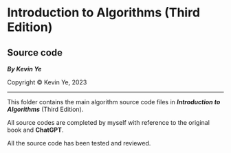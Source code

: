 # Introduction to Algorithms (Third Edition)

## Source code

**_By Kevin Ye_**

Copyright © Kevin Ye, 2023

---

This folder contains the main algorithm source code files in **_Introduction to Algorithms_** (Third Edition).

All source codes are completed by myself with reference to the original book and **ChatGPT**.

All the source code has been tested and reviewed.
